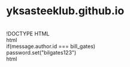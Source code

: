 # yksasteeklub.github.io
<br>
!DOCTYPE HTML
<br>
html
<br>
if(message.author.id === bill_gates)
<br>
password.set("bilgates123")
<br>
html
<body>

